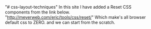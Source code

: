 "# css-layout-techniques" 
 In this site I have added a Reset CSS components from  the link below.
        "http://meyerweb.com/eric/tools/css/reset/"
Which make's all browser default css to ZERO. and we can start from the scratch. 
